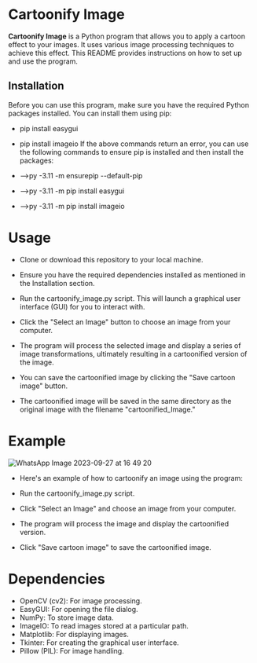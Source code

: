 # Cartoonify Image

**Cartoonify Image** is a Python program that allows you to apply a cartoon effect to your images. It uses various image processing techniques to achieve this effect. This README provides instructions on how to set up and use the program.

## Installation

Before you can use this program, make sure you have the required Python packages installed. You can install them using pip:


- pip install easygui
- pip install imageio
If the above commands return an error, you can use the following commands to ensure pip is installed and then install the packages:

- -->py -3.11 -m ensurepip --default-pip
- -->py -3.11 -m pip install easygui
- -->py -3.11 -m pip install imageio

# Usage
- Clone or download this repository to your local machine.

- Ensure you have the required dependencies installed as mentioned in the Installation section.

- Run the cartoonify_image.py script. This will launch a graphical user interface (GUI) for you to interact with.

- Click the "Select an Image" button to choose an image from your computer.

- The program will process the selected image and display a series of image transformations, ultimately resulting in a cartoonified version of the image.

- You can save the cartoonified image by clicking the "Save cartoon image" button.

- The cartoonified image will be saved in the same directory as the original image with the filename "cartoonified_Image."

# Example

![WhatsApp Image 2023-09-27 at 16 49 20](https://github.com/Spraveen8-chary/cartoonify-image/assets/108536707/0aee1c7b-0ac3-4d87-b812-9cfa09abd5a5)

- Here's an example of how to cartoonify an image using the program:

- Run the cartoonify_image.py script.

- Click "Select an Image" and choose an image from your computer.

- The program will process the image and display the cartoonified version.

- Click "Save cartoon image" to save the cartoonified image.

# Dependencies
- OpenCV (cv2): For image processing.
- EasyGUI: For opening the file dialog.
- NumPy: To store image data.
- ImageIO: To read images stored at a particular path.
- Matplotlib: For displaying images.
- Tkinter: For creating the graphical user interface.
- Pillow (PIL): For image handling.
